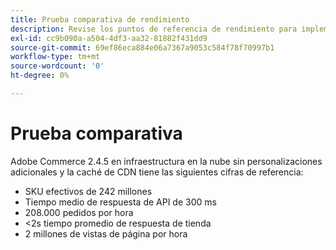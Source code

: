 ```yaml
---
title: Prueba comparativa de rendimiento
description: Revise los puntos de referencia de rendimiento para implementaciones de Adobe Commerce alojadas en la infraestructura de nube de Adobe.
exl-id: cc9b090a-a504-4df3-aa32-81882f431dd9
source-git-commit: 69ef86eca884e06a7367a9053c584f78f70997b1
workflow-type: tm+mt
source-wordcount: '0'
ht-degree: 0%

---
```


# Prueba comparativa

Adobe Commerce 2.4.5 en infraestructura en la nube sin personalizaciones adicionales y la caché de CDN tiene las siguientes cifras de referencia:

- SKU efectivos de 242 millones
- Tiempo medio de respuesta de API de 300 ms
- 208.000 pedidos por hora
- &lt;2s tiempo promedio de respuesta de tienda
- 2 millones de vistas de página por hora
